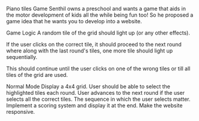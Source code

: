 
Piano tiles Game
Senthil owns a preschool and wants a game that aids in the motor development of kids all the while being fun too! So he proposed a game idea that he wants you to develop into a website.

Game Logic
A random tile of the grid should light up (or any other effects).

If the user clicks on the correct tile, it should proceed to the next round where along with the last round's tiles, one more tile should light up sequentially.

This should continue until the user clicks on one of the wrong tiles or till all tiles of the grid are used.


Normal Mode
Display a 4x4 grid.
User should be able to select the highlighted tiles each round.
User advances to the next round if the user selects all the correct tiles. The sequence in which the user selects matter.
Implement a scoring system and display it at the end.
Make the website responsive.